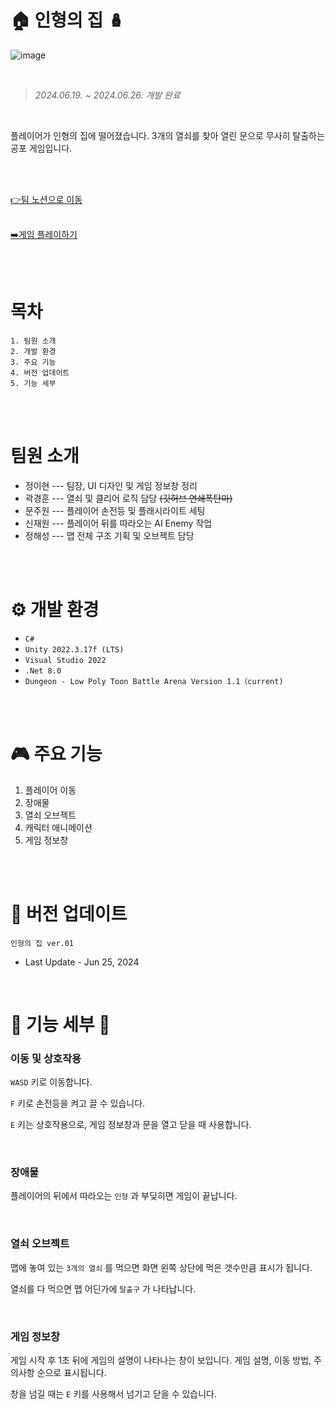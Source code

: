 # 🏠 인형의 집 🪆

![image](https://github.com/A2-dollhouse/dollhousePublic/assets/167046397/f2356b74-ecc0-4647-968a-9e8e5a032590)

<br/>

> *2024.06.19.  ~  2024.06.26. 개발 완료*

<br/>

플레이어가 인형의 집에 떨어졌습니다. 3개의 열쇠를 찾아 열린 문으로 무사히 탈출하는 공포 게임입니다.

<br/><br/>

[👉팀 노션으로 이동](https://www.notion.so/teamsparta/d93c963485174f189cc2b2345d402b4b)
<br/><br/>

[➡️게임 플레이하기](https://drive.google.com/file/d/1lZJOKxe-ppCAibpUq9_XmOxdd7DhxtGE/view)

<br/><br/>

#  목차 
```
1. 팀원 소개
2. 개발 환경
3. 주요 기능
4. 버전 업데이트
5. 기능 세부
```

<br/><br/>

#  팀원 소개
* 정이현 --- 팀장, UI 디자인 및 게임 정보창 정리
* 곽경훈 --- 열쇠 및 클리어 로직 담당 ~~(깃허브 연쇄폭탄마)~~
* 문주원 --- 플레이어 손전등 및 플래시라이트 세팅
* 신재원 --- 플레이어 뒤를 따라오는 AI Enemy 작업
* 정해성 --- 맵 전체 구조 기획 및 오브젝트 담당

<br/><br/>
 
# ⚙ 개발 환경

* ``C#``
* ``Unity 2022.3.17f (LTS)``
* ``Visual Studio 2022``
* ``.Net 8.0``
* ``Dungeon - Low Poly Toon Battle Arena Version 1.1（current)``

<br/><br/>
 
# 🎮 주요 기능
1. 플레이어 이동
2. 장애물
3. 열쇠 오브젝트
4. 캐릭터 애니메이션
5. 게임 정보창
   
<br/><br/>

# 💫 버전 업데이트 
```
인형의 집 ver.01
```
* Last Update - Jun 25, 2024

<br/>

# 🌲 기능 세부 🌲

### 이동 및 상호작용
``WASD`` 키로 이동합니다.

``F`` 키로 손전등을 켜고 끌 수 있습니다.

``E`` 키는 상호작용으로, 게임 정보창과 문을 열고 닫을 때 사용합니다.

<br/>

### 장애물
플레이어의 뒤에서 따라오는 ``인형`` 과 부딪히면 게임이 끝납니다.

<br/>

### 열쇠 오브젝트
맵에 놓여 있는 ``3개의 열쇠`` 를 먹으면 화면 왼쪽 상단에 먹은 갯수만큼 표시가 됩니다.

열쇠를 다 먹으면 맵 어딘가에 ``탈출구`` 가 나타납니다.

<br/>

### 게임 정보창
게임 시작 후 1초 뒤에 게임의 설명이 나타나는 창이 보입니다. 게임 설명, 이동 방법, 주의사항 순으로 표시됩니다.

창을 넘길 때는 ``E`` 키를 사용해서 넘기고 닫을 수 있습니다.

<br/> <br/>
